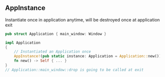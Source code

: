## AppInstance

Instantiate once in application anytime, will be destroyed once at application exit

```rust
pub struct Application { main_window: Window }

impl Application
{
	// Instantiated an Application once
	AppInstance!(pub static instance: Application = Application::new());
	fn new() -> Self { ... }
}
// Application::main_window::drop is going to be called at exit
```
